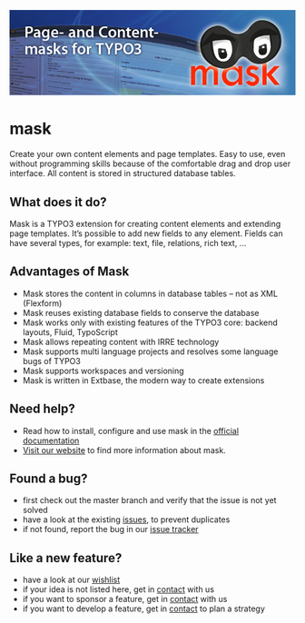 ![Page and Content masks for TYPO3](Documentation/Images/mask_banner.jpg)

# mask

Create your own content elements and page templates. Easy to use, even without programming skills because of the comfortable drag and drop user interface. All content is stored in structured database tables.

## What does it do?

Mask is a TYPO3 extension for creating content elements and extending page templates. It’s possible to add new fields to any element. Fields can have several types, for example: text, file, relations, rich text, ...

## Advantages of Mask

* Mask stores the content in columns in database tables – not as XML (Flexform)
* Mask reuses existing database fields to conserve the database
* Mask works only with existing features of the TYPO3 core: backend layouts, Fluid, TypoScript
* Mask allows repeating content with IRRE technology
* Mask supports multi language projects and resolves some language bugs of TYPO3
* Mask supports workspaces and versioning
* Mask is written in Extbase, the modern way to create extensions

## Need help?

* Read how to install, configure and use mask in the [official documentation](https://docs.typo3.org/typo3cms/extensions/mask/)
* [Visit our website](https://mask.webprofil.at) to find more information about mask.

## Found a bug?
* first check out the master branch and verify that the issue is not yet solved
* have a look at the existing [issues](https://github.com/Gernott/mask/issues/), to prevent duplicates
* if not found, report the bug in our [issue tracker](https://github.com/Gernott/mask/issues/new/)

## Like a new feature?
* have a look at our [wishlist](https://mask.webprofil.at/featurelist/overview/)
* if your idea is not listed here, get in [contact](https://mask.webprofil.at/imprint/) with us
* if you want to sponsor a feature, get in [contact](https://mask.webprofil.at/imprint/) with us
* if you want to develop a feature, get in [contact](https://mask.webprofil.at/imprint/) to plan a strategy
